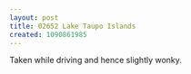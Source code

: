```yaml
---
layout: post
title: 02652 Lake Taupo Islands
created: 1090861985
---
```

Taken while driving and hence slightly wonky.
